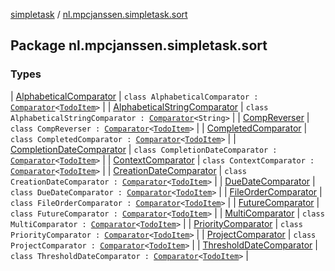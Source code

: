 [simpletask](../index.md) / [nl.mpcjanssen.simpletask.sort](.)

## Package nl.mpcjanssen.simpletask.sort

### Types

| [AlphabeticalComparator](-alphabetical-comparator/index.md) | `class AlphabeticalComparator : `[`Comparator`](http://docs.oracle.com/javase/6/docs/api/java/util/Comparator.html)`<`[`TodoItem`](../nl.mpcjanssen.simpletask.dao.gentodo/-todo-item/index.md)`>` |
| [AlphabeticalStringComparator](-alphabetical-string-comparator/index.md) | `class AlphabeticalStringComparator : `[`Comparator`](http://docs.oracle.com/javase/6/docs/api/java/util/Comparator.html)`<String>` |
| [CompReverser](-comp-reverser/index.md) | `class CompReverser : `[`Comparator`](http://docs.oracle.com/javase/6/docs/api/java/util/Comparator.html)`<`[`TodoItem`](../nl.mpcjanssen.simpletask.dao.gentodo/-todo-item/index.md)`>` |
| [CompletedComparator](-completed-comparator/index.md) | `class CompletedComparator : `[`Comparator`](http://docs.oracle.com/javase/6/docs/api/java/util/Comparator.html)`<`[`TodoItem`](../nl.mpcjanssen.simpletask.dao.gentodo/-todo-item/index.md)`>` |
| [CompletionDateComparator](-completion-date-comparator/index.md) | `class CompletionDateComparator : `[`Comparator`](http://docs.oracle.com/javase/6/docs/api/java/util/Comparator.html)`<`[`TodoItem`](../nl.mpcjanssen.simpletask.dao.gentodo/-todo-item/index.md)`>` |
| [ContextComparator](-context-comparator/index.md) | `class ContextComparator : `[`Comparator`](http://docs.oracle.com/javase/6/docs/api/java/util/Comparator.html)`<`[`TodoItem`](../nl.mpcjanssen.simpletask.dao.gentodo/-todo-item/index.md)`>` |
| [CreationDateComparator](-creation-date-comparator/index.md) | `class CreationDateComparator : `[`Comparator`](http://docs.oracle.com/javase/6/docs/api/java/util/Comparator.html)`<`[`TodoItem`](../nl.mpcjanssen.simpletask.dao.gentodo/-todo-item/index.md)`>` |
| [DueDateComparator](-due-date-comparator/index.md) | `class DueDateComparator : `[`Comparator`](http://docs.oracle.com/javase/6/docs/api/java/util/Comparator.html)`<`[`TodoItem`](../nl.mpcjanssen.simpletask.dao.gentodo/-todo-item/index.md)`>` |
| [FileOrderComparator](-file-order-comparator/index.md) | `class FileOrderComparator : `[`Comparator`](http://docs.oracle.com/javase/6/docs/api/java/util/Comparator.html)`<`[`TodoItem`](../nl.mpcjanssen.simpletask.dao.gentodo/-todo-item/index.md)`>` |
| [FutureComparator](-future-comparator/index.md) | `class FutureComparator : `[`Comparator`](http://docs.oracle.com/javase/6/docs/api/java/util/Comparator.html)`<`[`TodoItem`](../nl.mpcjanssen.simpletask.dao.gentodo/-todo-item/index.md)`>` |
| [MultiComparator](-multi-comparator/index.md) | `class MultiComparator : `[`Comparator`](http://docs.oracle.com/javase/6/docs/api/java/util/Comparator.html)`<`[`TodoItem`](../nl.mpcjanssen.simpletask.dao.gentodo/-todo-item/index.md)`>` |
| [PriorityComparator](-priority-comparator/index.md) | `class PriorityComparator : `[`Comparator`](http://docs.oracle.com/javase/6/docs/api/java/util/Comparator.html)`<`[`TodoItem`](../nl.mpcjanssen.simpletask.dao.gentodo/-todo-item/index.md)`>` |
| [ProjectComparator](-project-comparator/index.md) | `class ProjectComparator : `[`Comparator`](http://docs.oracle.com/javase/6/docs/api/java/util/Comparator.html)`<`[`TodoItem`](../nl.mpcjanssen.simpletask.dao.gentodo/-todo-item/index.md)`>` |
| [ThresholdDateComparator](-threshold-date-comparator/index.md) | `class ThresholdDateComparator : `[`Comparator`](http://docs.oracle.com/javase/6/docs/api/java/util/Comparator.html)`<`[`TodoItem`](../nl.mpcjanssen.simpletask.dao.gentodo/-todo-item/index.md)`>` |

